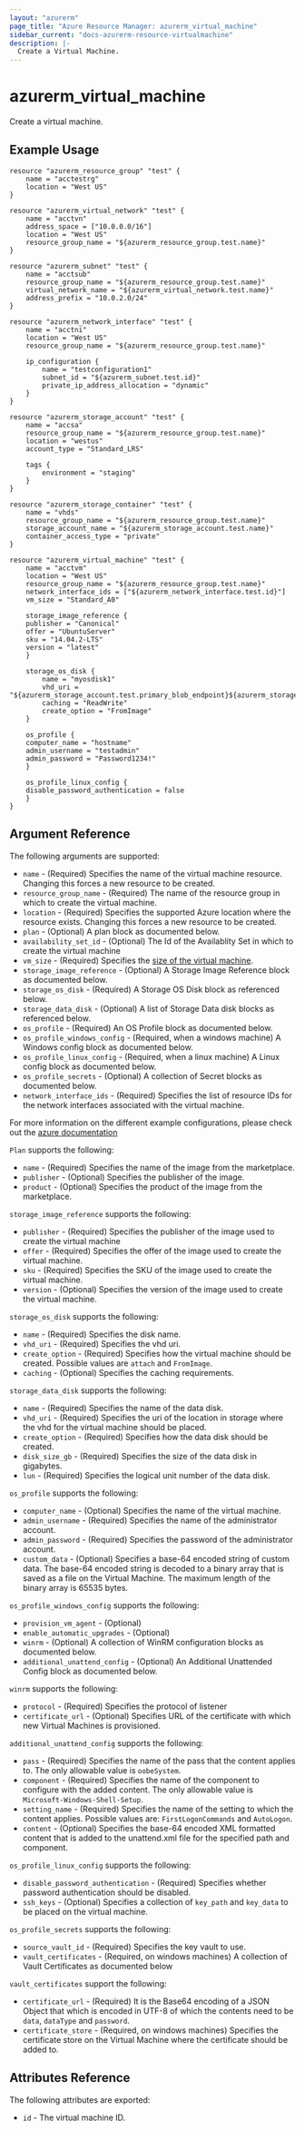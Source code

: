```yaml
---
layout: "azurerm"
page_title: "Azure Resource Manager: azurerm_virtual_machine"
sidebar_current: "docs-azurerm-resource-virtualmachine"
description: |-
  Create a Virtual Machine.
---
```


# azurerm\_virtual\_machine

Create a virtual machine.

## Example Usage

```
resource "azurerm_resource_group" "test" {
    name = "acctestrg"
    location = "West US"
}

resource "azurerm_virtual_network" "test" {
    name = "acctvn"
    address_space = ["10.0.0.0/16"]
    location = "West US"
    resource_group_name = "${azurerm_resource_group.test.name}"
}

resource "azurerm_subnet" "test" {
    name = "acctsub"
    resource_group_name = "${azurerm_resource_group.test.name}"
    virtual_network_name = "${azurerm_virtual_network.test.name}"
    address_prefix = "10.0.2.0/24"
}

resource "azurerm_network_interface" "test" {
    name = "acctni"
    location = "West US"
    resource_group_name = "${azurerm_resource_group.test.name}"

    ip_configuration {
    	name = "testconfiguration1"
    	subnet_id = "${azurerm_subnet.test.id}"
    	private_ip_address_allocation = "dynamic"
    }
}

resource "azurerm_storage_account" "test" {
    name = "accsa"
    resource_group_name = "${azurerm_resource_group.test.name}"
    location = "westus"
    account_type = "Standard_LRS"

    tags {
        environment = "staging"
    }
}

resource "azurerm_storage_container" "test" {
    name = "vhds"
    resource_group_name = "${azurerm_resource_group.test.name}"
    storage_account_name = "${azurerm_storage_account.test.name}"
    container_access_type = "private"
}

resource "azurerm_virtual_machine" "test" {
    name = "acctvm"
    location = "West US"
    resource_group_name = "${azurerm_resource_group.test.name}"
    network_interface_ids = ["${azurerm_network_interface.test.id}"]
    vm_size = "Standard_A0"

    storage_image_reference {
	publisher = "Canonical"
	offer = "UbuntuServer"
	sku = "14.04.2-LTS"
	version = "latest"
    }

    storage_os_disk {
        name = "myosdisk1"
        vhd_uri = "${azurerm_storage_account.test.primary_blob_endpoint}${azurerm_storage_container.test.name}/myosdisk1.vhd"
        caching = "ReadWrite"
        create_option = "FromImage"
    }

    os_profile {
	computer_name = "hostname"
	admin_username = "testadmin"
	admin_password = "Password1234!"
    }

    os_profile_linux_config {
	disable_password_authentication = false
    }
}
```

## Argument Reference

The following arguments are supported:

* `name` - (Required) Specifies the name of the virtual machine resource. Changing this forces a
    new resource to be created.
* `resource_group_name` - (Required) The name of the resource group in which to
    create the virtual machine.
* `location` - (Required) Specifies the supported Azure location where the resource exists. Changing this forces a new resource to be created.
* `plan` - (Optional) A plan block as documented below.
* `availability_set_id` - (Optional) The Id of the Availablity Set in which to create the virtual machine
* `vm_size` - (Required) Specifies the [size of the virtual machine](https://azure.microsoft.com/en-us/documentation/articles/virtual-machines-size-specs/).
* `storage_image_reference` - (Optional) A Storage Image Reference block as documented below.
* `storage_os_disk` - (Required) A Storage OS Disk block as referenced below.
* `storage_data_disk` - (Optional) A list of Storage Data disk blocks as referenced below.
* `os_profile` - (Required) An OS Profile block as documented below.
* `os_profile_windows_config` - (Required, when a windows machine) A Windows config block as documented below.
* `os_profile_linux_config` - (Required, when a linux machine) A Linux config block as documented below.
* `os_profile_secrets` - (Optional) A collection of Secret blocks as documented below.
* `network_interface_ids` - (Required) Specifies the list of resource IDs for the network interfaces associated with the virtual machine.

For more information on the different example configurations, please check out the [azure documentation](https://msdn.microsoft.com/en-us/library/mt163591.aspx#Anchor_2)

`Plan` supports the following:

* `name` - (Required) Specifies the name of the image from the marketplace.
* `publisher` - (Optional) Specifies the publisher of the image.
* `product` - (Optional) Specifies the product of the image from the marketplace.

`storage_image_reference` supports the following:

* `publisher` - (Required) Specifies the publisher of the image used to create the virtual machine
* `offer` - (Required) Specifies the offer of the image used to create the virtual machine.
* `sku` - (Required) Specifies the SKU of the image used to create the virtual machine.
* `version` - (Optional) Specifies the version of the image used to create the virtual machine.

`storage_os_disk` supports the following:

* `name` - (Required) Specifies the disk name.
* `vhd_uri` - (Required) Specifies the vhd uri.
* `create_option` - (Required) Specifies how the virtual machine should be created. Possible values are `attach` and `FromImage`.
* `caching` - (Optional) Specifies the caching requirements.

`storage_data_disk` supports the following:

* `name` - (Required) Specifies the name of the data disk.
* `vhd_uri` - (Required) Specifies the uri of the location in storage where the vhd for the virtual machine should be placed.
* `create_option` - (Required) Specifies how the data disk should be created.
* `disk_size_gb` - (Required) Specifies the size of the data disk in gigabytes.
* `lun` - (Required) Specifies the logical unit number of the data disk. 

`os_profile` supports the following:

* `computer_name` - (Optional) Specifies the name of the virtual machine.
* `admin_username` - (Required) Specifies the name of the administrator account.
* `admin_password` - (Required) Specifies the password of the administrator account.
* `custom_data` - (Optional) Specifies a base-64 encoded string of custom data. The base-64 encoded string is decoded to a binary array that is saved as a file on the Virtual Machine. The maximum length of the binary array is 65535 bytes.

`os_profile_windows_config` supports the following:

* `provision_vm_agent` - (Optional)
* `enable_automatic_upgrades` - (Optional)
* `winrm` - (Optional) A collection of WinRM configuration blocks as documented below.
* `additional_unattend_config` - (Optional) An Additional Unattended Config block as documented below.

`winrm` supports the following:

* `protocol` - (Required) Specifies the protocol of listener
* `certificate_url` - (Optional) Specifies URL of the certificate with which new Virtual Machines is provisioned.

`additional_unattend_config` supports the following:

* `pass` - (Required) Specifies the name of the pass that the content applies to. The only allowable value is `oobeSystem`.
* `component` - (Required) Specifies the name of the component to configure with the added content. The only allowable value is `Microsoft-Windows-Shell-Setup`.
* `setting_name` - (Required) Specifies the name of the setting to which the content applies. Possible values are: `FirstLogonCommands` and `AutoLogon`.
* `content` - (Optional) Specifies the base-64 encoded XML formatted content that is added to the unattend.xml file for the specified path and component.

`os_profile_linux_config` supports the following:

* `disable_password_authentication` - (Required) Specifies whether password authentication should be disabled.
* `ssh_keys` - (Optional) Specifies a collection of `key_path` and `key_data` to be placed on the virtual machine.

`os_profile_secrets` supports the following:

* `source_vault_id` - (Required) Specifies the key vault to use.
* `vault_certificates` - (Required, on windows machines) A collection of Vault Certificates as documented below

`vault_certificates` support the following:

* `certificate_url` - (Required) It is the Base64 encoding of a JSON Object that which is encoded in UTF-8 of which the contents need to be `data`, `dataType` and `password`.
* `certificate_store` - (Required, on windows machines) Specifies the certificate store on the Virtual Machine where the certificate should be added to.

## Attributes Reference

The following attributes are exported:

* `id` - The virtual machine ID.